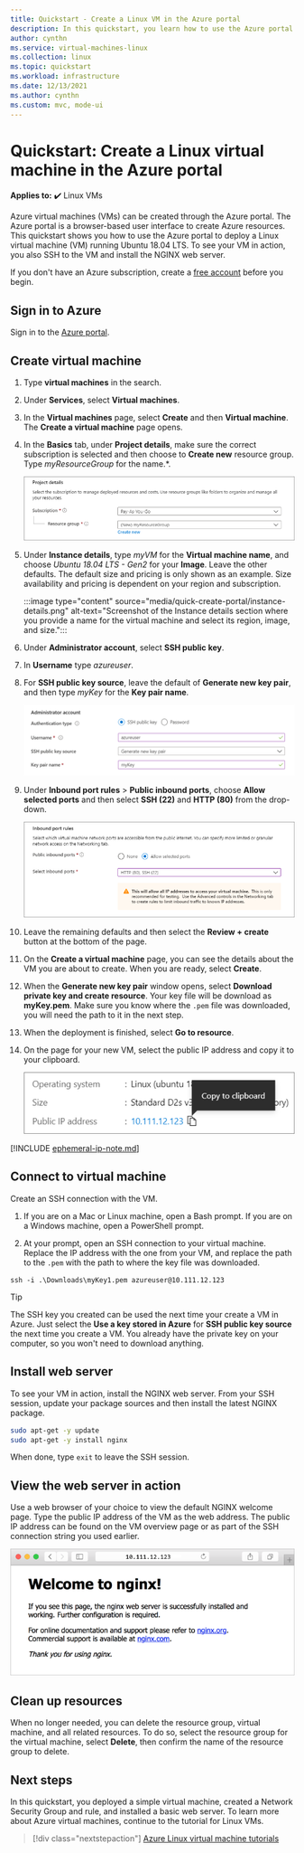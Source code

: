 ```yaml
---
title: Quickstart - Create a Linux VM in the Azure portal
description: In this quickstart, you learn how to use the Azure portal to create a Linux virtual machine.
author: cynthn
ms.service: virtual-machines-linux
ms.collection: linux
ms.topic: quickstart
ms.workload: infrastructure
ms.date: 12/13/2021
ms.author: cynthn
ms.custom: mvc, mode-ui
---
```


# Quickstart: Create a Linux virtual machine in the Azure portal

**Applies to:** :heavy_check_mark: Linux VMs

Azure virtual machines (VMs) can be created through the Azure portal. The Azure portal is a browser-based user interface to create Azure resources. This quickstart shows you how to use the Azure portal to deploy a Linux virtual machine (VM) running Ubuntu 18.04 LTS. To see your VM in action, you also SSH to the VM and install the NGINX web server.

If you don't have an Azure subscription, create a [free account](https://azure.microsoft.com/free/?WT.mc_id=A261C142F) before you begin.

## Sign in to Azure

Sign in to the [Azure portal](https://portal.azure.com).

## Create virtual machine

1. Type **virtual machines** in the search.
1. Under **Services**, select **Virtual machines**.
1. In the **Virtual machines** page, select **Create** and then **Virtual machine**.  The **Create a virtual machine** page opens.

1. In the **Basics** tab, under **Project details**, make sure the correct subscription is selected and then choose to **Create new** resource group. Type *myResourceGroup* for the name.*. 

	![Screenshot of the Project details section showing where you select the Azure subscription and the resource group for the virtual machine](./media/quick-create-portal/project-details.png)

1. Under **Instance details**, type *myVM* for the **Virtual machine name**, and choose *Ubuntu 18.04 LTS - Gen2* for your **Image**. Leave the other defaults. The default size and pricing is only shown as an example. Size availability and pricing is dependent on your region and subscription.

    :::image type="content" source="media/quick-create-portal/instance-details.png" alt-text="Screenshot of the Instance details section where you provide a name for the virtual machine and select its region, image, and size.":::


1. Under **Administrator account**, select **SSH public key**.

1. In **Username** type *azureuser*.

1. For **SSH public key source**, leave the default of **Generate new key pair**, and then type *myKey* for the **Key pair name**.

    ![Screenshot of the Administrator account section where you select an authentication type and provide the administrator credentials](./media/quick-create-portal/administrator-account.png)

1. Under **Inbound port rules** > **Public inbound ports**, choose **Allow selected ports** and then select **SSH (22)** and **HTTP (80)** from the drop-down. 

	![Screenshot of the inbound port rules section where you select what ports inbound connections are allowed on](./media/quick-create-portal/inbound-port-rules.png)

1. Leave the remaining defaults and then select the **Review + create** button at the bottom of the page.

1. On the **Create a virtual machine** page, you can see the details about the VM you are about to create. When you are ready, select **Create**.

1. When the **Generate new key pair** window opens, select **Download private key and create resource**. Your key file will be download as **myKey.pem**. Make sure you know where the `.pem` file was downloaded, you will need the path to it in the next step.

1. When the deployment is finished, select **Go to resource**.

1. On the page for your new VM, select the public IP address and copy it to your clipboard.


	![Screenshot showing how to copy the IP address for the virtual machine](./media/quick-create-portal/ip-address.png)

[!INCLUDE [ephemeral-ip-note.md](../../../includes/ephemeral-ip-note.md)]

## Connect to virtual machine

Create an SSH connection with the VM.

1. If you are on a Mac or Linux machine, open a Bash prompt. If you are on a Windows machine, open a PowerShell prompt. 

1. At your prompt, open an SSH connection to your virtual machine. Replace the IP address with the one from your VM, and replace the path to the `.pem` with the path to where the key file was downloaded.

```console
ssh -i .\Downloads\myKey1.pem azureuser@10.111.12.123
```

> [!TIP]
> The SSH key you created can be used the next time your create a VM in Azure. Just select the **Use a key stored in Azure** for **SSH public key source** the next time you create a VM. You already have the private key on your computer, so you won't need to download anything.

## Install web server

To see your VM in action, install the NGINX web server. From your SSH session, update your package sources and then install the latest NGINX package.

```bash
sudo apt-get -y update
sudo apt-get -y install nginx
```

When done, type `exit` to leave the SSH session.


## View the web server in action

Use a web browser of your choice to view the default NGINX welcome page. Type the public IP address of the VM as the web address. The public IP address can be found on the VM overview page or as part of the SSH connection string you used earlier.

![Screenshot showing the NGINX default site in a browser](./media/quick-create-portal/nginx.png)

## Clean up resources

When no longer needed, you can delete the resource group, virtual machine, and all related resources. To do so, select the resource group for the virtual machine, select **Delete**, then confirm the name of the resource group to delete.

## Next steps

In this quickstart, you deployed a simple virtual machine, created a Network Security Group and rule, and installed a basic web server. To learn more about Azure virtual machines, continue to the tutorial for Linux VMs.

> [!div class="nextstepaction"]
> [Azure Linux virtual machine tutorials](./tutorial-manage-vm.md)
